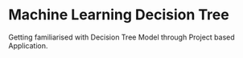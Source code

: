 # Machine Learning Decision Tree
 Getting familiarised with Decision Tree Model through Project based Application.
